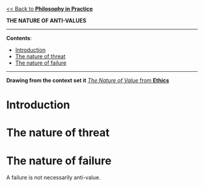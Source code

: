 [<< Back to **Philosophy in Practice**](https://pranigopu.github.io/philosophy/philosophy-in-practice)

**THE NATURE OF ANTI-VALUES**

---

**Contents**:

- [Introduction](#introduction)
- [The nature of threat](#the-nature-of-threat)
- [The nature of failure](#the-nature-of-failure)

---

**Drawing from the context set it** [_The Nature of Value_ from **Ethics**](https://pranigopu.github.io/philosophy/ethics/nature-of-value.html)

# Introduction


# The nature of threat

# The nature of failure
A failure is not necessarily anti-value.
